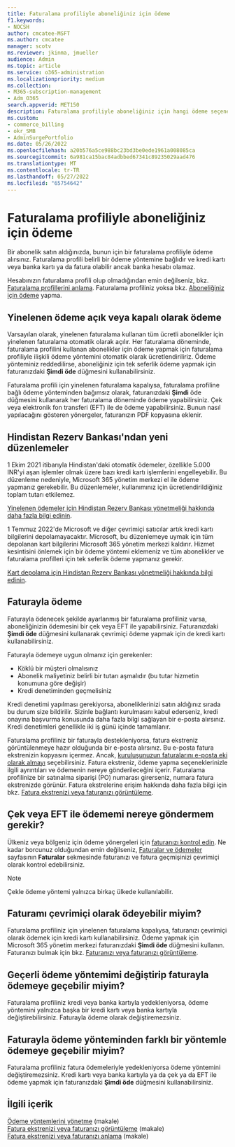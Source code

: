 ```yaml
---
title: Faturalama profiliyle aboneliğiniz için ödeme
f1.keywords:
- NOCSH
author: cmcatee-MSFT
ms.author: cmcatee
manager: scotv
ms.reviewer: jkinma, jmueller
audience: Admin
ms.topic: article
ms.service: o365-administration
ms.localizationpriority: medium
ms.collection:
- M365-subscription-management
- Adm_O365
search.appverid: MET150
description: Faturalama profiliyle aboneliğiniz için hangi ödeme seçeneklerinin kullanılabilir olduğunu öğrenin.
ms.custom:
- commerce_billing
- okr_SMB
- AdminSurgePortfolio
ms.date: 05/26/2022
ms.openlocfilehash: a20b576a5ce988bc23bd3be0ede1961a008085ca
ms.sourcegitcommit: 6a981ca15bac84adbbed67341c89235029aad476
ms.translationtype: MT
ms.contentlocale: tr-TR
ms.lasthandoff: 05/27/2022
ms.locfileid: "65754642"
---
```

# <a name="how-to-pay-for-your-subscription-with-a-billing-profile"></a>Faturalama profiliyle aboneliğiniz için ödeme

Bir abonelik satın aldığınızda, bunun için bir faturalama profiliyle ödeme alırsınız. Faturalama profili belirli bir ödeme yöntemine bağlıdır ve kredi kartı veya banka kartı ya da fatura olabilir ancak banka hesabı olamaz.

Hesabınızın faturalama profili olup olmadığından emin değilseniz, bkz. [Faturalama profillerini anlama](manage-billing-profiles.md). Faturalama profiliniz yoksa bkz. [Aboneliğiniz için ödeme](pay-for-your-subscription.md) yapma.

## <a name="paying-with-recurring-billing-turned-on-or-off"></a>Yinelenen ödeme açık veya kapalı olarak ödeme

Varsayılan olarak, yinelenen faturalama kullanan tüm ücretli abonelikler için yinelenen faturalama otomatik olarak açılır. Her faturalama döneminde, faturalama profilini kullanan abonelikler için ödeme yapmak için faturalama profiliyle ilişkili ödeme yöntemini otomatik olarak ücretlendiriliriz. Ödeme yönteminiz reddedilirse, aboneliğiniz için tek seferlik ödeme yapmak için faturanızdaki **Şimdi öde** düğmesini kullanabilirsiniz.

Faturalama profili için yinelenen faturalama kapalıysa, faturalama profiline bağlı ödeme yönteminden bağımsız olarak, faturanızdaki **Şimdi** öde düğmesini kullanarak her faturalama döneminde ödeme yapabilirsiniz. Çek veya elektronik fon transferi (EFT) ile de ödeme yapabilirsiniz. Bunun nasıl yapılacağını gösteren yönergeler, faturanızın PDF kopyasına eklenir.

## <a name="new-regulations-from-the-reserve-bank-of-india"></a>Hindistan Rezerv Bankası'ndan yeni düzenlemeler

1 Ekim 2021 itibarıyla Hindistan'daki otomatik ödemeler, özellikle 5.000 INR'yi aşan işlemler olmak üzere bazı kredi kartı işlemlerini engelleyebilir. Bu düzenleme nedeniyle, Microsoft 365 yönetim merkezi el ile ödeme yapmanız gerekebilir. Bu düzenlemeler, kullanımınız için ücretlendirildiğiniz toplam tutarı etkilemez.

[Yinelenen ödemeler için Hindistan Rezerv Bankası yönetmeliği hakkında daha fazla bilgi edinin](https://www.rbi.org.in/Scripts/NotificationUser.aspx?Id=11668&Mode=0).

1 Temmuz 2022'de Microsoft ve diğer çevrimiçi satıcılar artık kredi kartı bilgilerini depolamayacaktır. Microsoft, bu düzenlemeye uymak için tüm depolanan kart bilgilerini Microsoft 365 yönetim merkezi kaldırır. Hizmet kesintisini önlemek için bir ödeme yöntemi eklemeniz ve tüm abonelikler ve faturalama profilleri için tek seferlik ödeme yapmanız gerekir.

[Kart depolama için Hindistan Rezerv Bankası yönetmeliği hakkında bilgi edinin](https://www.rbi.org.in/Scripts/NotificationUser.aspx?Id=12211).

## <a name="paying-by-invoice"></a>Faturayla ödeme

Faturayla ödenecek şekilde ayarlanmış bir faturalama profiliniz varsa, aboneliğinizin ödemesini bir çek veya EFT ile yapabilirsiniz. Faturanızdaki **Şimdi öde** düğmesini kullanarak çevrimiçi ödeme yapmak için de kredi kartı kullanabilirsiniz.

Faturayla ödemeye uygun olmanız için gerekenler:

- Köklü bir müşteri olmalısınız
- Abonelik maliyetiniz belirli bir tutarı aşmalıdır (bu tutar hizmetin konumuna göre değişir)
- Kredi denetiminden geçmelisiniz

Kredi denetimi yapılması gerekiyorsa, aboneliklerinizi satın aldığınız sırada bu durum size bildirilir. Sizinle bağlantı kurulmasını kabul ederseniz, kredi onayına başvurma konusunda daha fazla bilgi sağlayan bir e-posta alırsınız. Kredi denetimleri genellikle iki iş günü içinde tamamlanır.

Faturalama profiliniz bir faturayla destekleniyorsa, fatura ekstreniz görüntülenmeye hazır olduğunda bir e-posta alırsınız. Bu e-posta fatura ekstrenizin kopyasını içermez. Ancak, [kuruluşunuzun faturalarını e-posta eki olarak almayı](manage-billing-notifications.md#receive-your-organizations-invoices-as-email-attachments) seçebilirsiniz. Fatura ekstreniz, ödeme yapma seçeneklerinizle ilgili ayrıntıları ve ödemenin nereye gönderileceğini içerir. Faturalama profilinize bir satınalma siparişi (PO) numarası girerseniz, numara fatura ekstrenizde görünür. Fatura ekstrelerine erişim hakkında daha fazla bilgi için bkz. [Fatura ekstrenizi veya faturanızı görüntüleme](view-your-bill-or-invoice.md).

## <a name="where-do-i-send-my-check-or-eft-payment"></a>Çek veya EFT ile ödememi nereye göndermem gerekir?

Ülkeniz veya bölgeniz için ödeme yönergeleri için [faturanızı kontrol edin](view-your-bill-or-invoice.md). Ne kadar borcunuz olduğundan emin değilseniz, <a href="https://go.microsoft.com/fwlink/p/?linkid=2102895" target="_blank">Faturalar ve ödemeler</a> sayfasının **Faturalar** sekmesinde faturanızı ve fatura geçmişinizi çevrimiçi olarak kontrol edebilirsiniz.

> [!NOTE]
> Çekle ödeme yöntemi yalnızca birkaç ülkede kullanılabilir.

## <a name="can-i-pay-my-invoice-online"></a>Faturamı çevrimiçi olarak ödeyebilir miyim?

Faturalama profiliniz için yinelenen faturalama kapalıysa, faturanızı çevrimiçi olarak ödemek için kredi kartı kullanabilirsiniz. Ödeme yapmak için Microsoft 365 yönetim merkezi faturanızdaki **Şimdi öde** düğmesini kullanın. Faturanızı bulmak için bkz. [Faturanızı veya faturanızı görüntüleme](view-your-bill-or-invoice.md).

## <a name="can-i-change-from-my-current-payment-method-to-paying-by-invoice"></a>Geçerli ödeme yöntemimi değiştirip faturayla ödemeye geçebilir miyim?

Faturalama profiliniz kredi veya banka kartıyla yedekleniyorsa, ödeme yöntemini yalnızca başka bir kredi kartı veya banka kartıyla değiştirebilirsiniz. Faturayla ödeme olarak değiştiremezsiniz.

## <a name="can-i-change-from-paying-by-invoice-to-using-a-different-payment-method"></a>Faturayla ödeme yönteminden farklı bir yöntemle ödemeye geçebilir miyim?

Faturalama profiliniz fatura ödemeleriyle yedekleniyorsa ödeme yöntemini değiştiremezsiniz. Kredi kartı veya banka kartıyla ya da çek ya da EFT ile ödeme yapmak için faturanızdaki **Şimdi öde** düğmesini kullanabilirsiniz.

## <a name="related-content"></a>İlgili içerik

[Ödeme yöntemlerini yönetme](manage-payment-methods.md) (makale)\
[Fatura ekstrenizi veya faturanızı görüntüleme](view-your-bill-or-invoice.md) (makale)\
[Fatura ekstrenizi veya faturanızı anlama](understand-your-invoice.md) (makale)

